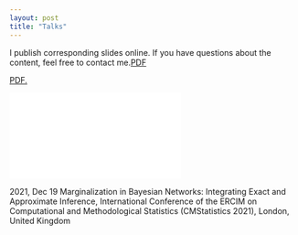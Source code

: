 ```yaml
---
layout: post
title: "Talks"
---
```


I publish corresponding slides online. If you have questions about the content, feel free to contact me.[PDF](/presentation_04_CMS2021.pdf)

<a href="/presentation_04_CMS2021.pdf" target="_blank">PDF.</a>

<embed src="presentation_04_CMS2021.pdf" type="application/pdf" />

2021, Dec 19  Marginalization in Bayesian Networks: Integrating Exact and Approximate Inference, International Conference of the ERCIM on Computational and Methodological Statistics (CMStatistics 2021), London, United Kingdom
